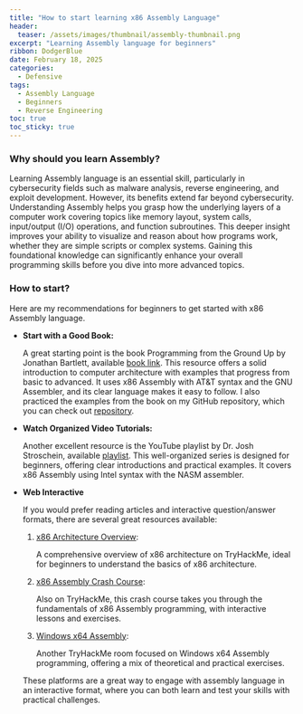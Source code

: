 ```yaml
---
title: "How to start learning x86 Assembly Language"
header:
  teaser: /assets/images/thumbnail/assembly-thumbnail.png
excerpt: "Learning Assembly language for beginners"
ribbon: DodgerBlue
date: February 18, 2025
categories:
  - Defensive
tags:
  - Assembly Language
  - Beginners
  - Reverse Engineering
toc: true
toc_sticky: true
---
```


### Why should you learn Assembly?

Learning Assembly language is an essential skill, particularly in cybersecurity fields such as malware analysis, reverse engineering, and exploit development. However, its benefits extend far beyond cybersecurity. Understanding Assembly helps you grasp how the underlying layers of a computer work covering topics like memory layout, system calls, input/output (I/O) operations, and function subroutines. This deeper insight improves your ability to visualize and reason about how programs work, whether they are simple scripts or complex systems. Gaining this foundational knowledge can significantly enhance your overall programming skills before you dive into more advanced topics.

### How to start?

Here are my recommendations for beginners to get started with x86 Assembly language.

- **Start with a Good Book:**

  A great starting point is the book Programming from the Ground Up by Jonathan Bartlett, available [book link](https://download-mirror.savannah.gnu.org/releases/pgubook/ProgrammingGroundUp-1-0-booksize.pdf). This resource offers a solid introduction to computer architecture with examples that progress from basic to advanced. It uses x86 Assembly with AT&T syntax and the GNU Assembler, and its clear language makes it easy to follow. I also practiced the examples from the book on my GitHub repository, which you can check out [repository](https://github.com/tester/x86-Assembly-Programming-from-ground-up).

- **Watch Organized Video Tutorials:**

  Another excellent resource is the YouTube playlist by Dr. Josh Stroschein, available [playlist](https://www.youtube.com/watch?v=auOWDaufaes&list=PLHJns8WZXCdvESvdr1BRjo4RHiR1Ylhw9). This well-organized series is designed for beginners, offering clear introductions and practical examples. It covers x86 Assembly using Intel syntax with the NASM assembler.

- **Web Interactive**

  If you would prefer reading articles and interactive question/answer formats, there are several great resources available:

  1. [x86 Architecture Overview](https://tryhackme.com/room/x8664arch):
    
      A comprehensive overview of x86 architecture on TryHackMe, ideal for beginners to understand the basics of x86 architecture.

  2. [x86 Assembly Crash Course](https://tryhackme.com/room/x86assemblycrashcourse):

      Also on TryHackMe, this crash course takes you through the fundamentals of x86 Assembly programming, with interactive lessons and exercises.

  3. [Windows x64 Assembly](https://tryhackme.com/room/win64assembly):

      Another TryHackMe room focused on Windows x64 Assembly programming, offering a mix of theoretical and practical exercises.

  These platforms are a great way to engage with assembly language in an interactive format, where you can both learn and test your skills with practical challenges.